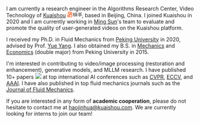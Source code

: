 I am currently a research engineer in the Algorithms Research Center, Video Technology of [Kuaishou](https://ir.kuaishou.com/) <img src='./images/kuaishou-full.svg' style='width: 2.8em;'>, based in Beijing, China. I joined Kuaishou in 2020 and I am currently working in [Ming Sun](https://msunming.github.io/)'s team to evaluate and promote the quality of user-generated videos on the Kuaishou platform.

I received my Ph.D. in Fluid Mechanics from [Peking University](https://english.pku.edu.cn/) in 2020, advised by Prof. [Yue Yang](https://en.coe.pku.edu.cn/faculty/facultyaz/891197.htm). I also obtained my B.S. in [Mechanics](https://en.coe.pku.edu.cn/) and [Economics](https://en.nsd.pku.edu.cn/) (double major) from Peking University in 2015.

I'm interested in contributing to video/image processing (restoration and enhancement), generative models, and MLLM research. I have published 10+ papers <a href='https://scholar.google.com/citations?user=hVMNCSQAAAAJ'><img src="https://img.shields.io/endpoint?logo=Google%20Scholar&url=https%3A%2F%2Fcdn.jsdelivr.net%2Fgh%2FEric-Hao%2FEric-Hao.github.io@google-scholar-stats%2Fgs_data_shieldsio.json&labelColor=f6f6f6&color=9cf&style=flat&label=citations"></a> at top international AI conferences such as [CVPR](https://cvpr.thecvf.com/), [ECCV](https://eccv.ecva.net/), and [AAAI](https://aaai.org/conference/aaai/aaai-25/). I have also published in top fluid mechanics journals such as the [Journal of Fluid Mechanics](https://www.cambridge.org/core/journals/journal-of-fluid-mechanics).

If you are interested in any form of **academic cooperation**, please do not hesitate to contact me at [haojinhua@kuaishou.com](mailto:haojinhua@kuaishou.com). We are currently looking for interns to join our team!
